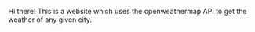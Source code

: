 Hi there! This is a website which uses the openweathermap API to get the weather of any given city.
